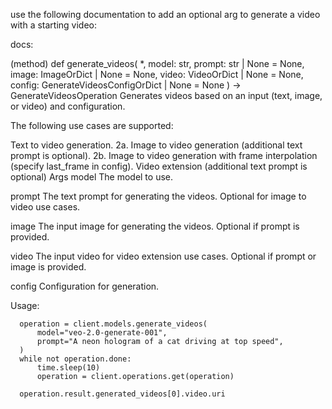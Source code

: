 use the following documentation to add an optional arg to generate a video with a starting video:


docs:

(method) def generate_videos(
    *,
    model: str,
    prompt: str | None = None,
    image: ImageOrDict | None = None,
    video: VideoOrDict | None = None,
    config: GenerateVideosConfigOrDict | None = None
) -> GenerateVideosOperation
Generates videos based on an input (text, image, or video) and configuration.

The following use cases are supported:

Text to video generation. 2a. Image to video generation (additional text prompt is optional). 2b. Image to video generation with frame interpolation (specify last_frame in config).
Video extension (additional text prompt is optional)
Args
model
The model to use.

prompt
The text prompt for generating the videos. Optional for image to video use cases.

image
The input image for generating the videos. Optional if prompt is provided.

video
The input video for video extension use cases. Optional if prompt or image is provided.

config
Configuration for generation.

Usage:

      operation = client.models.generate_videos(
          model="veo-2.0-generate-001",
          prompt="A neon hologram of a cat driving at top speed",
      )
      while not operation.done:
          time.sleep(10)
          operation = client.operations.get(operation)

      operation.result.generated_videos[0].video.uri
